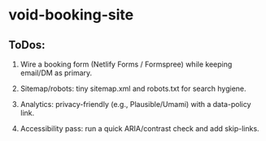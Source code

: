 # void-booking-site

ToDos:
------
1. Wire a booking form (Netlify Forms / Formspree) while keeping email/DM as primary.

2. Sitemap/robots: tiny sitemap.xml and robots.txt for search hygiene.

3. Analytics: privacy-friendly (e.g., Plausible/Umami) with a data-policy link.

4. Accessibility pass: run a quick ARIA/contrast check and add skip-links.
